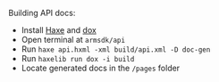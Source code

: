 
Building API docs:
- Install [Haxe](https://haxe.org/) and [dox](https://github.com/HaxeFoundation/dox)
- Open terminal at `armsdk/api`
- Run `haxe api.hxml -xml build/api.xml -D doc-gen`
- Run `haxelib run dox -i build`
- Locate generated docs in the `/pages` folder

